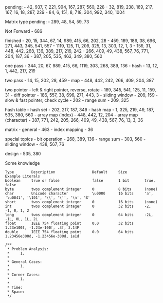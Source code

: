 pending:
    - 42, 937, 7, 221, 994, 167, 287, 560, 228
    - 32, 819, 238, 169, 217, 167, 16, 18, 287, 229
    - 84, 6, 151, 8, 718, 304, 992, 340, 1004

Matrix type pending:
    - 289, 48, 54, 59, 73

Not Forward
    - 686

finished
    - 20, 15, 344, 67, 14, 989, 415, 66, 202, 28
    - 459, 189, 186, 38, 696, 271, 443, 345, 541, 557
    - 1119, 125, 11, 209, 325, 13, 303, 12, 1, 3
    - 159, 31, 448, 442, 268, 136, 389, 217, 219, 242
    - 266, 409, 49, 438, 567, 76, 771, 204, 187, 36
    - 387, 205, 535, 463, 349, 380, 560

one pass
    - 344, 20, 67, 989, 415, 66, 1119, 303, 268, 389, 136
    - hash
        - 13, 12, 1, 442, 217, 219

two pass
    - 14, 15, 202, 28, 459
    - map
        - 448, 442, 242, 266, 409, 204, 387

two pointer
    - left & right pointer, reverse, rotate
        - 189, 345, 541, 125, 11, 159, 31
    - diff pointer
        - 186, 557, 38, 696, 271, 443, 3
    - sliding window
        - 209, 159
    - slow & fast pointer, check cycle
        - 202
    - range sum
        - 209, 325

hash table
    - hash set
        - 202, 217, 187, 349
    - hash map
        - 1, 325, 219, 49, 187, 535, 380, 560
    - array map (index)
        - 448, 442, 12, 204
    - array map (character)
        - 387, 771, 242, 205, 266, 409, 49, 438, 567, 76, 13, 3, 36

matrix
    - general
        - 463
    - index mapping
        - 36

special topics
    - bit operation
        - 268, 389, 136
    - range sum
        - 303, 560
    - sliding window
        - 438, 567, 76

design
    - 535, 380

Some knowledge

    Type        Description                 Default     Size        Example Literals
    boolean     true or false               false       1 bit       true, false
    byte        twos complement integer     0           8 bits      (none)
    char        Unicode character           \u0000      16 bits     'a', '\u0041', '\101', '\\', '\'', '\n', 'ß'
    short       twos complement integer     0           16 bits     (none)
    int         twos complement integer     0           32 bits     -2, -1, 0, 1, 2
    long        twos complement integer     0           64 bits     -2L, -1L, 0L, 1L, 2L
    float       IEEE 754 floating point     0.0         32 bits     1.23e100f, -1.23e-100f, .3f, 3.14F
    double      IEEE 754 floating point     0.0         64 bits     1.23456e300d, -1.23456e-300d, 1e1d

    /**
     * Problem Analysis:
     *     1.
     *
     * General Cases:
     *     1.
     *
     * Corner Cases:
     *     1.
     *
     * Time:
     * Space:
     */
